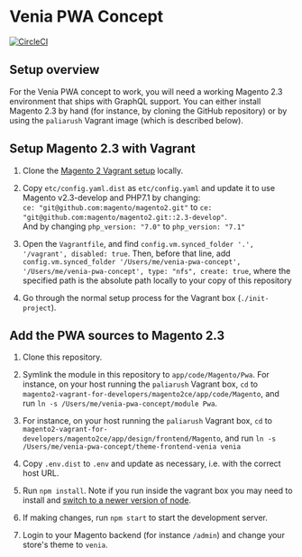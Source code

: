 # Venia PWA Concept

[![CircleCI](https://circleci.com/gh/magento-research/venia-pwa-concept.svg?style=svg&circle-token=8184a92e30a5842fbdafe7f2b86f49b794828f0d)](https://circleci.com/gh/magento-research/venia-pwa-concept)

## Setup overview
For the Venia PWA concept to work, you will need a working Magento 2.3 environment that ships with GraphQL support. You can either install Magento 2.3 by hand (for instance, by cloning the GitHub repository) or by using the `paliarush` Vagrant image (which is described below). 

## Setup Magento 2.3 with Vagrant

1. Clone the [Magento 2 Vagrant setup](https://github.com/paliarush/magento2-vagrant-for-developers) locally.

2. Copy `etc/config.yaml.dist` as `etc/config.yaml` and update it to use Magento v2.3-develop and PHP7.1  by changing:<br />
`ce: "git@github.com:magento/magento2.git"` to 
`ce: "git@github.com:magento/magento2.git::2.3-develop"`.<br />
And by changing `php_version: "7.0"` to `php_version: "7.1"`

3. Open the `Vagrantfile`, and find `config.vm.synced_folder '.', '/vagrant',
   disabled: true`. Then, before that line, add `config.vm.synced_folder
   '/Users/me/venia-pwa-concept', '/Users/me/venia-pwa-concept', type: "nfs",
   create: true`, where the specified path is the absolute path locally to your
   copy of this repository

4. Go through the normal setup process for the Vagrant box (`./init-project`).

## Add the PWA sources to Magento 2.3
1. Clone this repository.

2. Symlink the module in this repository to `app/code/Magento/Pwa`. For instance, on your host running the `paliarush` Vagrant box, `cd` to `magento2-vagrant-for-developers/magento2ce/app/code/Magento`, and run `ln -s /Users/me/venia-pwa-concept/module Pwa`.

3. For instance, on your host running the `paliarush` Vagrant box, `cd` to `magento2-vagrant-for-developers/magento2ce/app/design/frontend/Magento`, and run `ln -s /Users/me/venia-pwa-concept/theme-frontend-venia venia`

4. Copy `.env.dist` to `.env` and update as necessary, i.e. with the correct host URL.

5. Run `npm install`. Note if you run inside the vagrant box you may need to install and [switch to a newer version of node](https://github.com/paliarush/magento2-vagrant-for-developers#switch-nodejs-versions).

6. If making changes, run `npm start` to start the development server.

7. Login to your Magento backend (for instance `/admin`) and change your store's theme to `venia`.
